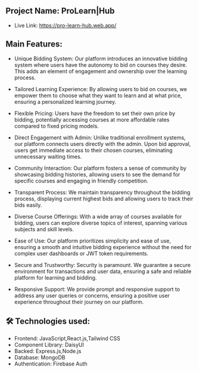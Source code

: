  ## Project Name: ProLearn|Hub

 - Live Link: https://pro-learn-hub.web.app/
 ## Main Features:
 
 - Unique Bidding System: Our platform introduces an innovative bidding system where users have the autonomy to bid on courses they desire. This adds an element of engagement and ownership over the learning process.

- Tailored Learning Experience: By allowing users to bid on courses, we empower them to choose what they want to learn and at what price, ensuring a personalized learning journey.

- Flexible Pricing: Users have the freedom to set their own price by bidding, potentially accessing courses at more affordable rates compared to fixed pricing models.

- Direct Engagement with Admin: Unlike traditional enrollment systems, our platform connects users directly with the admin. Upon bid approval, users get immediate access to their chosen courses, eliminating unnecessary waiting times.

- Community Interaction: Our platform fosters a sense of community by showcasing bidding histories, allowing users to see the demand for specific courses and engaging in friendly competition.

- Transparent Process: We maintain transparency throughout the bidding process, displaying current highest bids and allowing users to track their bids easily.

- Diverse Course Offerings: With a wide array of courses available for bidding, users can explore diverse topics of interest, spanning various subjects and skill levels.

- Ease of Use: Our platform prioritizes simplicity and ease of use, ensuring a smooth and intuitive bidding experience without the need for complex user dashboards or JWT token requirements.

- Secure and Trustworthy: Security is paramount. We guarantee a secure environment for transactions and user data, ensuring a safe and reliable platform for learning and bidding.

- Responsive Support: We provide prompt and responsive support to address any user queries or concerns, ensuring a positive user experience throughout their journey on our platform.
 
 ## 🛠 Technologies used: 
  - Frontend: JavaScript,React.js,Tailwind CSS
  - Component Library: DaisyUI
  - Backed: Express.js,Node.js
  - Database: MongoDB
  - Authentication: Firebase Auth